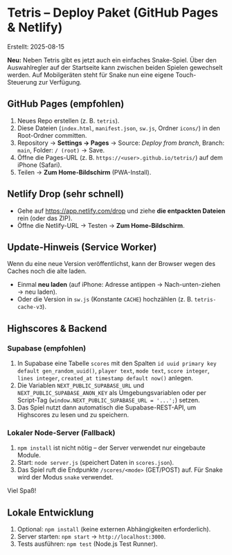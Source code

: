 # Tetris – Deploy Paket (GitHub Pages & Netlify)
Erstellt: 2025-08-15

**Neu:** Neben Tetris gibt es jetzt auch ein einfaches Snake-Spiel. Über den
Auswahlregler auf der Startseite kann zwischen beiden Spielen gewechselt
werden. Auf Mobilgeräten steht für Snake nun eine eigene Touch-Steuerung zur
Verfügung.

## GitHub Pages (empfohlen)
1) Neues Repo erstellen (z. B. `tetris`).
2) Diese Dateien (`index.html`, `manifest.json`, `sw.js`, Ordner `icons/`) in den Root-Ordner committen.
3) Repository → **Settings → Pages** → Source: *Deploy from branch*, Branch: `main`, Folder: `/ (root)` → Save.
4) Öffne die Pages-URL (z. B. `https://<user>.github.io/tetris/`) auf dem iPhone (Safari).
5) Teilen → **Zum Home-Bildschirm** (PWA-Install).

## Netlify Drop (sehr schnell)
- Gehe auf https://app.netlify.com/drop und ziehe **die entpackten Dateien** rein (oder das ZIP).
- Öffne die Netlify-URL → Testen → **Zum Home-Bildschirm**.

## Update-Hinweis (Service Worker)
Wenn du eine neue Version veröffentlichst, kann der Browser wegen des Caches noch die alte laden.
- Einmal **neu laden** (auf iPhone: Adresse antippen → Nach-unten-ziehen → neu laden).
- Oder die Version in `sw.js` (Konstante `CACHE`) hochzählen (z. B. `tetris-cache-v3`).

## Highscores & Backend
### Supabase (empfohlen)
1) In Supabase eine Tabelle `scores` mit den Spalten `id uuid primary key default gen_random_uuid()`,
   `player text`, `mode text`, `score integer`, `lines integer`, `created_at timestamp default now()` anlegen.
2) Die Variablen `NEXT_PUBLIC_SUPABASE_URL` und `NEXT_PUBLIC_SUPABASE_ANON_KEY` als
   Umgebungsvariablen oder per Script-Tag (`window.NEXT_PUBLIC_SUPABASE_URL = '...';`) setzen.
3) Das Spiel nutzt dann automatisch die Supabase-REST-API, um Highscores zu lesen und zu speichern.

### Lokaler Node-Server (Fallback)
1) `npm install` ist nicht nötig – der Server verwendet nur eingebaute Module.
2) Start: `node server.js` (speichert Daten in `scores.json`).
3) Das Spiel ruft die Endpunkte `/scores/<mode>` (GET/POST) auf. Für Snake wird der Modus `snake` verwendet.

Viel Spaß!

## Lokale Entwicklung
1) Optional: `npm install` (keine externen Abhängigkeiten erforderlich).
2) Server starten: `npm start` → `http://localhost:3000`.
3) Tests ausführen: `npm test` (Node.js Test Runner).
